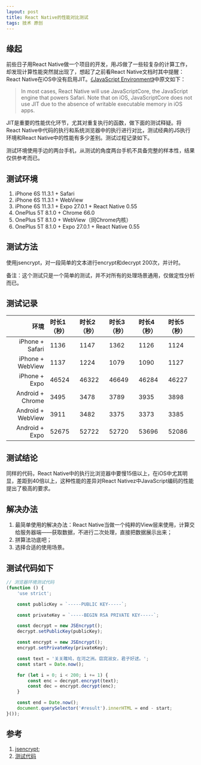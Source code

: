 ```yaml
---
layout: post
title: React Native的性能对比测试
tags: 技术 原创
---
```


## 缘起
前些日子用React Native做一个项目的开发，用JS做了一些较复杂的计算工作，却发现计算性能突然就出现了，想起了之前看React Native文档时其中提醒：React Native在iOS中没有启用JIT。[《JavaScript Environment》](https://facebook.github.io/react-native/docs/javascript-environment.html)中原文如下：

> In most cases, React Native will use JavaScriptCore, the JavaScript engine that powers Safari. Note that on iOS, JavaScriptCore does not use JIT due to the absence of writable executable memory in iOS apps.

JIT是重要的性能优化环节，尤其对重复执行的函数，做下面的测试释疑。将React Native中代码的执行和系统浏览器中的执行进行对比，测试经典的JS执行环境和React Native中的性能有多少差别。测试过程记录如下。

测试环境使用手边的两台手机，从测试的角度两台手机不具备完整的样本性，结果仅供参考而已。

## 测试环境

1. iPhone 6S 11.3.1 + Safari
2. iPhone 6S 11.3.1 + WebView
3. iPhone 6S 11.3.1 + Expo 27.0.1 + React Native 0.55
4. OnePlus 5T 8.1.0 + Chrome 66.0
5. OnePlus 5T 8.1.0 + WebView（同Chrome内核）
6. OnePlus 5T 8.1.0 + Expo 27.0.1 + React Native 0.55

## 测试方法
使用jsencrypt，对一段简单的文本进行encrypt和decrypt 200次，并计时。

备注：这个测试只是一个简单的测试，并不对所有的处理场景通用，仅做定性分析而已。

## 测试记录

| 环境 | 时长1（秒） | 时长2（秒） | 时长3（秒） | 时长4（秒） | 时长5（秒） |
|------:|:------|:------|:------|:------|:------|
| iPhone + Safari | 1136 | 1147 | 1362 | 1126 | 1124 |
| iPhone + WebView | 1137 | 1224 | 1079 | 1090 | 1127 |
| iPhone + Expo | 46524 | 46322 | 46649 | 46284 | 46227 |
| Android + Chrome | 3495 | 3478 | 3789 | 3935 | 3898 |
| Android + WebView | 3911 | 3482 | 3375 | 3373 | 3385 |
| Android + Expo | 52675 | 52722 | 52720 | 53696 | 52086 |

## 测试结论
同样的代码，React Native中的执行比浏览器中要慢15倍以上，在iOS中尤其明显，差距到40倍以上，这种性能的差异对React Nativez中JavaScript编码的性能提出了极高的要求。

## 解决办法
1. 最简单使用的解决办法：React Native当做一个纯粹的View层来使用，计算交给服务器端——获取数据，不进行二次处理，直接把数据展示出来；
2. 拼算法功底吧；
3. 选择合适的使用场景。

## 测试代码如下
```javascript
// 浏览器环境测试代码
(function () {
    'use strict';

    const publicKey = `-----PUBLIC KEY-----`;

    const privateKey = `-----BEGIN RSA PRIVATE KEY-----`;

    const decrypt = new JSEncrypt();
    decrypt.setPublicKey(publicKey);

    const encrypt = new JSEncrypt();
    encrypt.setPrivateKey(privateKey);

    const text = '关关雎鸠，在河之洲。窈窕淑女，君子好逑。';
    const start = Date.now();

    for (let i = 0; i < 200; i += 1) {
        const enc = decrypt.encrypt(text);
        const dec = encrypt.decrypt(enc);
    }

    const end = Date.now();
    document.querySelector('#result').innerHTML = end - start;
}());
```

## 参考
1. [jsencrypt](http://travistidwell.com/jsencrypt/);
2. [测试代码](https://github.com/testudy/react-native-perf-test)

